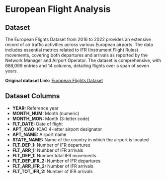# European Flight Analysis

## Dataset

The European Flights Dataset from 2016 to 2022 provides an extensive record of air traffic activities across various European airports. The data includes essential metrics related to IFR (Instrument Flight Rules) movements, covering both departures and arrivals as reported by the Network Manager and Airport Operator. The dataset is comprehensive, with 688,099 entries and 14 columns, detailing flights over a span of seven years.

**Original dataset Link:** [European Flights Dataset](https://www.kaggle.com/datasets/umerhaddii/european-flights-dataset)

## Dataset Columns

- **YEAR:** Reference year
- **MONTH_NUM:** Month (numeric)
- **MONTH_MON:** Month (3-letter code)
- **FLT_DATE:** Date of flight
- **APT_ICAO:** ICAO 4-letter airport designator
- **APT_NAME:** Airport name
- **STATE_NAME:** Name of the country in which the airport is located
- **FLT_DEP_1:** Number of IFR departures
- **FLT_ARR_1:** Number of IFR arrivals
- **FLT_DEP_1:** Number total IFR movements
- **FLT_DEP_IFR_2:** Number of IFR departures
- **FLT_ARR_IFR_2:** Number of IFR arrivals
- **FLT_TOT_IFR_2:** Number of IFR arrivals

